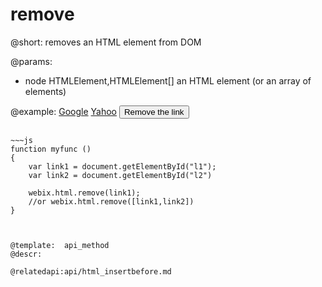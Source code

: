 remove
=============

@short: removes an HTML element from DOM
	
@params:
- node		HTMLElement,HTMLElement[]		an HTML element (or an array of elements)

@example:
<a id="l1" href='http://google.com'>Google</a>
<a id="l2" href='http://yahoo.com'>Yahoo</a>
<button type="text" onclick="myfunc()">Remove the link</button>
~~~

~~~js
function myfunc ()
{
	var link1 = document.getElementById("l1");
    var link2 = document.getElementById("l2")
    
    webix.html.remove(link1);
    //or webix.html.remove([link1,link2])
}



@template:	api_method
@descr:

@relatedapi:api/html_insertbefore.md